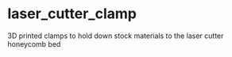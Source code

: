 # laser_cutter_clamp
3D printed clamps to hold down stock materials to the laser cutter honeycomb bed
